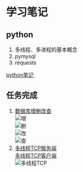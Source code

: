 # 学习笔记

## python
1. 多线程、多进程的基本概念
2. pymysql
3. requests

[python笔记](https://github.com/huanting0016/summer-photo/blob/master/8.8/python%E7%AC%94%E8%AE%B0.md)

## 任务完成
1. [数据库增删改查](https://github.com/huanting0016/summer-photo/tree/master/8.8/database)   
  ![增](https://github.com/huanting0016/summer-photo/blob/master/8.8/database/%E6%95%B0%E6%8D%AE%E5%BA%93(%E5%A2%9E%E5%8A%A0).png)   
  ![删](https://github.com/huanting0016/summer-photo/blob/master/8.8/database/%E6%95%B0%E6%8D%AE%E5%BA%93(%E5%88%A0%E9%99%A4).png)   
  ![改](https://github.com/huanting0016/summer-photo/blob/master/8.8/database/%E6%95%B0%E6%8D%AE%E5%BA%93(%E6%9B%BF%E6%8D%A2).png)   
  ![查](https://github.com/huanting0016/summer-photo/blob/master/8.8/database/%E6%95%B0%E6%8D%AE%E5%BA%93(%E6%9F%A5%E8%AF%A2).png)
2. [多线程TCP服务端](https://github.com/huanting0016/summer-photo/blob/master/8.8/%E5%A4%9A%E7%BA%BF%E7%A8%8Btcp%E6%9C%8D%E5%8A%A1%E7%AB%AF.py)   
   [多线程TCP客户端](https://github.com/huanting0016/summer-photo/blob/master/8.8/%E5%A4%9A%E7%BA%BF%E7%A8%8Btcp%E5%AE%A2%E6%88%B7%E7%AB%AF.py)   
  ![多线程TCP](https://github.com/huanting0016/summer-photo/blob/master/8.8/%E5%A4%9A%E7%BA%BF%E7%A8%8BTCP.png)

